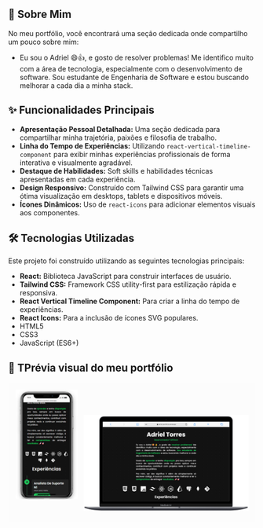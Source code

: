 ## 📜 Sobre Mim 

No meu portfólio, você encontrará uma seção dedicada onde compartilho um pouco sobre mim:
* Eu sou o Adriel 😄👍, e gosto de resolver problemas! Me identifico muito com a área de tecnologia, especialmente com o desenvolvimento de software. Sou estudante de Engenharia de Software e estou buscando melhorar a cada dia a minha stack.

## ✨ Funcionalidades Principais

* **Apresentação Pessoal Detalhada:** Uma seção dedicada para compartilhar minha trajetória, paixões e filosofia de trabalho.
* **Linha do Tempo de Experiências:** Utilizando `react-vertical-timeline-component` para exibir minhas experiências profissionais de forma interativa e visualmente agradável.
* **Destaque de Habilidades:** Soft skills e habilidades técnicas apresentadas em cada experiência.
* **Design Responsivo:** Construído com Tailwind CSS para garantir uma ótima visualização em desktops, tablets e dispositivos móveis.
* **Ícones Dinâmicos:** Uso de `react-icons` para adicionar elementos visuais aos componentes.

## 🛠️ Tecnologias Utilizadas

Este projeto foi construído utilizando as seguintes tecnologias principais:

* **React:** Biblioteca JavaScript para construir interfaces de usuário.
* **Tailwind CSS:** Framework CSS utility-first para estilização rápida e responsiva.
* **React Vertical Timeline Component:** Para criar a linha do tempo de experiências.
* **React Icons:** Para a inclusão de ícones SVG populares.
* HTML5
* CSS3
* JavaScript (ES6+)

## 📸 TPrévia visual do meu portfólio

![Prévia do Portfólio](public/img/mockupPortfiolio.png)